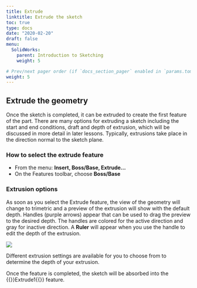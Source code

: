 ```yaml
---
title: Extrude 
linktitle: Extrude the sketch
toc: true
type: docs
date: "2020-02-20"
draft: false
menu:
  SolidWorks:
    parent: Introduction to Sketching
    weight: 5

# Prev/next pager order (if `docs_section_pager` enabled in `params.toml`)
weight: 5
---
```


## Extrude the geometry
Once the sketch is completed, it can be extruded to create the first feature of the part. There are many options for extruding a sketch including the start and end conditions, draft and depth of extrusion, which will be discussed in more detail in later lessons.
Typically, extrusions take place in the direction normal to the sketch plane.

### How to select the extrude feature
* From the menu: **Insert, Boss/Base, Extrude...**
* On the Features toolbar, choose **Boss/Base**

### Extrusion options
As soon as you select the Extrude feature, the view of the geometry will change to trimetric and a preview of the extrusion will show with the default depth.
Handles (purple arrows) appear that can be used to drag the preview to the desired depth. The handles are colored for the active direction and gray for inactive direction. A **Ruler** will appear when you use the handle to edit the depth of the extrusion.

![](/courses/SolidWorks/1-Extrude_files/SolidWorks-extrude-sketch-with-ruler.PNG)

Different extrusion settings are available for you to choose from to determine the depth of your extrusion. 

Once the feature is completed, the sketch will be absorbed into the {{<hl>}}Extrude1{{</hl>}} feature.




